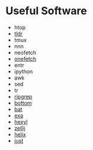 # Useful Software
- htop
- [tldr](https://github.com/dbrgn/tealdeer)
- tmux
- nnn
- neofetch
- [onefetch](https://github.com/o2sh/onefetch)
- entr
- ipython
- awk
- sed
- tr
- [ripgrep](https://github.com/BurntSushi/ripgrep)
- [bottom](https://github.com/ClementTsang/bottom)
- [bat](https://github.com/sharkdp/bat)
- [exa](https://github.com/ogham/exa)
- [hexyl](https://github.com/sharkdp/hexyl)
- [zellij](https://github.com/zellij-org/zellij)
- [helix](https://github.com/helix-editor/helix)
- [just](https://github.com/casey/just) 
